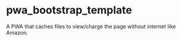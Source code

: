 #     pwa_bootstrap_template

A PWA that caches files to view/charge the page without internet like Amazon.
